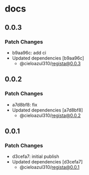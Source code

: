 # docs

## 0.0.3

### Patch Changes

- b9aa96c: add ci
- Updated dependencies [b9aa96c]
  - @cieloazul310/regista@0.0.3

## 0.0.2

### Patch Changes

- a7d8bf8: fix
- Updated dependencies [a7d8bf8]
  - @cieloazul310/regista@0.0.2

## 0.0.1

### Patch Changes

- d3cefa7: initial publish
- Updated dependencies [d3cefa7]
  - @cieloazul310/regista@0.0.1
